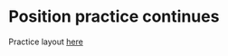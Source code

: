 # Position practice continues

Practice layout [here](https://klevodev.github.io/13-pseudo-class-element/)
